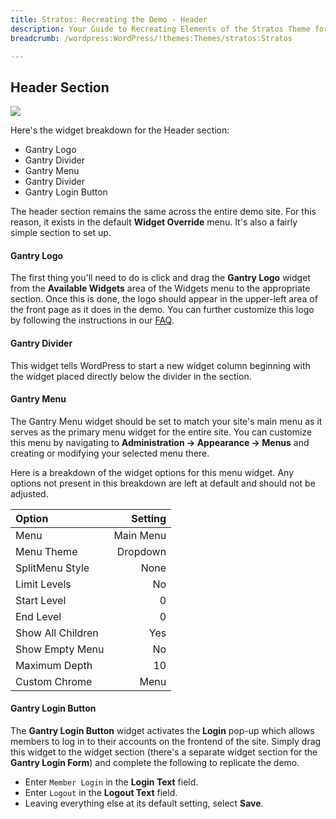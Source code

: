 ```yaml
---
title: Stratos: Recreating the Demo - Header
description: Your Guide to Recreating Elements of the Stratos Theme for WordPress
breadcrumb: /wordpress:WordPress/!themes:Themes/stratos:Stratos

---
```


Header Section
-----

![][demo]

Here's the widget breakdown for the Header section:

* Gantry Logo
* Gantry Divider
* Gantry Menu
* Gantry Divider
* Gantry Login Button

The header section remains the same across the entire demo site. For this reason, it exists in the default **Widget Override** menu. It's also a fairly simple section to set up.

#### Gantry Logo

The first thing you'll need to do is click and drag the **Gantry Logo** widget from the **Available Widgets** area of the Widgets menu to the appropriate section. Once this is done, the logo should appear in the upper-left area of the front page as it does in the demo. You can further customize this logo by following the instructions in our [FAQ][faq].

#### Gantry Divider

This widget tells WordPress to start a new widget column beginning with the widget placed directly below the divider in the section.

#### Gantry Menu

The Gantry Menu widget should be set to match your site's main menu as it serves as the primary menu widget for the entire site. You can customize this menu by navigating to **Administration -> Appearance -> Menus** and creating or modifying your selected menu there. 

Here is a breakdown of the widget options for this menu widget. Any options not present in this breakdown are left at default and should not be adjusted.

| Option            |   Setting |  
| :---------------- | --------: |  
| Menu              | Main Menu |  
| Menu Theme        |  Dropdown |  
| SplitMenu Style   |      None |  
| Limit Levels      |        No |  
| Start Level       |         0 |  
| End Level         |         0 |  
| Show All Children |       Yes |  
| Show Empty Menu   |        No |  
| Maximum Depth     |        10 |  
| Custom Chrome     |      Menu |  

#### Gantry Login Button

The **Gantry Login Button** widget activates the **Login** pop-up which allows members to log in to their accounts on the frontend of the site. Simply drag this widget to the widget section (there's a separate widget section for the **Gantry Login Form**) and complete the following to replicate the demo.

* Enter `Member Login` in the **Login Text** field.
* Enter `Logout` in the **Logout Text** field.
* Leaving everything else at its default setting, select **Save**.

[demo]: assets/demo_1.jpeg
[faq]: faq.md
